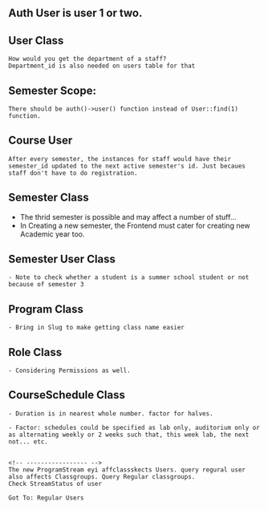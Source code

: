 ###

## Auth User is user 1 or two.

## User Class
    How would you get the department of a staff?
    Department_id is also needed on users table for that

## Semester Scope:
    There should be auth()->user() function instead of User::find(1) function.

## Course User
    After every semester, the instances for staff would have their semester_id updated to the next active semester's id. Just becaues staff don't have to do registration.

## Semester Class
   - The thrid semester is possible and may affect a number of stuff...
   - In Creating a new semester, the Frontend must cater for creating new Academic year too.

## Semester User Class
    - Note to check whether a student is a summer school student or not because of semester 3

## Program Class
    - Bring in Slug to make getting class name easier

## Role Class
    - Considering Permissions as well.

## CourseSchedule Class
    - Duration is in nearest whole number. factor for halves.

    - Factor: schedules could be specified as lab only, auditorium only or as alternating weekly or 2 weeks such that, this week lab, the next not... etc. 


    <!-- ----------------- -->
    The new ProgramStream eyi affclassskects Users. query regural user
    also affects Classgroups. Query Regular classgroups.
    Check StreamStatus of user

    Got To: Regular Users

